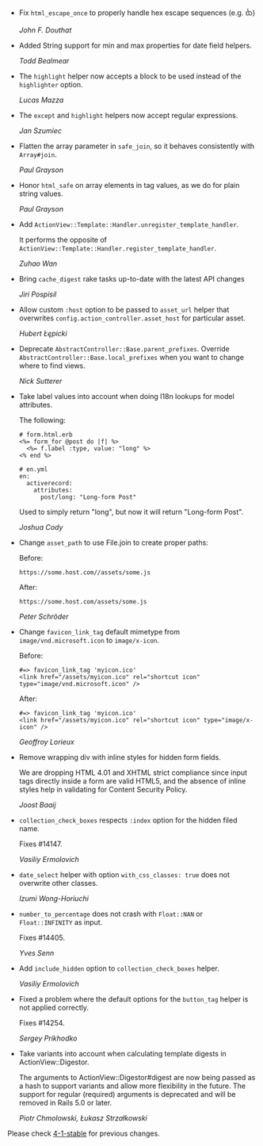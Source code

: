 *   Fix `html_escape_once` to properly handle hex escape sequences (e.g. &#x1a2b;)

    *John F. Douthat*

*   Added String support for min and max properties for date field helpers.

    *Todd Bealmear*

*   The `highlight` helper now accepts a block to be used instead of the `highlighter`
    option.

    *Lucas Mazza*

*   The `except` and `highlight` helpers now accept regular expressions.

    *Jan Szumiec*

*   Flatten the array parameter in `safe_join`, so it behaves consistently with
    `Array#join`.

    *Paul Grayson*

*   Honor `html_safe` on array elements in tag values, as we do for plain string
    values.

    *Paul Grayson*

*   Add `ActionView::Template::Handler.unregister_template_handler`.

    It performs the opposite of `ActionView::Template::Handler.register_template_handler`.

    *Zuhao Wan*

*   Bring `cache_digest` rake tasks up-to-date with the latest API changes

    *Jiri Pospisil*

*   Allow custom `:host` option to be passed to `asset_url` helper that
    overwrites `config.action_controller.asset_host` for particular asset.

    *Hubert Łępicki*

*   Deprecate `AbstractController::Base.parent_prefixes`.
    Override `AbstractController::Base.local_prefixes` when you want to change
    where to find views.

    *Nick Sutterer*

*   Take label values into account when doing I18n lookups for model attributes.

    The following:

        # form.html.erb
        <%= form_for @post do |f| %>
          <%= f.label :type, value: "long" %>
        <% end %>

        # en.yml
        en:
          activerecord:
            attributes:
              post/long: "Long-form Post"

    Used to simply return "long", but now it will return "Long-form
    Post".

    *Joshua Cody*

*   Change `asset_path` to use File.join to create proper paths:

    Before:

        https://some.host.com//assets/some.js

    After:

        https://some.host.com/assets/some.js

    *Peter Schröder*

*   Change `favicon_link_tag` default mimetype from `image/vnd.microsoft.icon` to
    `image/x-icon`.

    Before:

        #=> favicon_link_tag 'myicon.ico'
        <link href="/assets/myicon.ico" rel="shortcut icon" type="image/vnd.microsoft.icon" />

    After:

        #=> favicon_link_tag 'myicon.ico'
        <link href="/assets/myicon.ico" rel="shortcut icon" type="image/x-icon" />

    *Geoffroy Lorieux*

*   Remove wrapping div with inline styles for hidden form fields.

    We are dropping HTML 4.01 and XHTML strict compliance since input tags directly
    inside a form are valid HTML5, and the absence of inline styles help in validating
    for Content Security Policy.

    *Joost Baaij*

*   `collection_check_boxes` respects `:index` option for the hidden filed name.

    Fixes #14147.

    *Vasiliy Ermolovich*

*   `date_select` helper with option `with_css_classes: true` does not overwrite other classes.

    *Izumi Wong-Horiuchi*

*   `number_to_percentage` does not crash with `Float::NAN` or `Float::INFINITY`
    as input.

    Fixes #14405.

    *Yves Senn*

*   Add `include_hidden` option to `collection_check_boxes` helper.

    *Vasiliy Ermolovich*

*   Fixed a problem where the default options for the `button_tag` helper is not
    applied correctly.

    Fixes #14254.

    *Sergey Prikhodko*

*   Take variants into account when calculating template digests in ActionView::Digestor.

    The arguments to ActionView::Digestor#digest are now being passed as a hash
    to support variants and allow more flexibility in the future. The support for
    regular (required) arguments is deprecated and will be removed in Rails 5.0 or later.

    *Piotr Chmolowski, Łukasz Strzałkowski*

Please check [4-1-stable](https://github.com/rails/rails/blob/4-1-stable/actionview/CHANGELOG.md) for previous changes.
